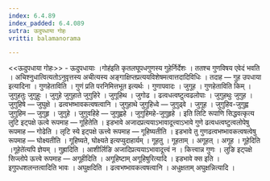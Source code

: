 ```yaml
---
index: 6.4.89
index_padded: 6.4.089
sutra: ऊदुपधाया गोहः
vritti: balamanorama

---
```

<<ऊदुपधाया गोहः>> - ऊदुपधायाः ।गोह॑इति कृतलघूपधगुणस्य गुहेर्निर्देशः । ततश्च गुणविषय एवेदं भवति । अचिश्नुधात्वित्यतोऽनुवृत्तस्य अचीत्यस्य अङ्गाक्षिप्तप्रत्ययविशेषमत्वात्तदादिविधिः । तदाह —  गुह उपधाया इत्यादिना । गुणहेताविति । गुणं प्रति परनिमित्तभूत इत्यर्थः । गुणापवादः । जुगूह । गुणहेताविति किम्  । जुगुहतुः जुगुहुः । जुगुहे जुगुहाते जुगुहिरे । जुगूहिथ । जुगोढ । ढत्वधत्वष्टुत्वढलोपाः । जुगुहथुः जुगुह । जुगुहिषे — जुघुक्षे । ढत्वभष्भावकत्वषत्वानि । जुगुहाथे जुगुहिध्वे — जुगुढ्वे । जुगूह । जुगुहिव-जुगुह्व जुगुहिम — जुगुहृ । जुगुहे । जुगुवहिहे — जुगुह्वहे । जुगुहिमहे-जुगुहृहे । इति लिटि रूपाणि सिद्धवत्कृत्य लुटि इट्पक्षे ऊत्वे रूपमाह —  गूहितेति । इडभावे अजादप्रत्ययाऽभावादूत्त्वाऽभावे गुणे ढत्वधत्वष्टुत्वलोपेषु रूपमाह —  गोढेति । लृटि स्ये इट्पक्षे ऊत्त्वे रूपमाह —  गूहिष्यतीति । इडभावे तु गुणढत्वभष्भावकत्वषत्वेषु रूपमाह — घोक्ष्यतीति । गूहिष्यते, घोक्ष्यते इत्यप्युदाहार्यम् । गूहतु । गूहताम् । अगूहत् । अगूह । गूहेदिति ।गूहेते॑त्यपि ज्ञेयम् । गुह्रादिति । आशीर्लिङि अजादिप्रत्ययाऽभावादूत्त्वं न । कित्त्वान्न गुणः । लुङि इट्पक्षे सिज्लोपे ऊत्त्वे रूपमाह —  अगूहीदिति । अगूहिष्टाम् अगूहिषुरित्यादि । इडभावे क्स इति । इगुपधशलन्तत्वादिति भावः । अघुक्षदिति । ढत्वभष्भावकत्वषत्वानि । अधुक्षताम् अघुक्षन्नित्यादि ।